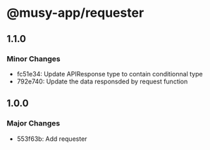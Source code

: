 # @musy-app/requester

## 1.1.0

### Minor Changes

- fc51e34: Update APIResponse type to contain conditionnal type
- 792e740: Update the data responsded by request function

## 1.0.0

### Major Changes

- 553f63b: Add requester
